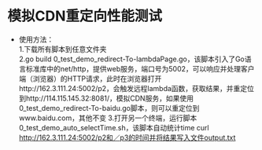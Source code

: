 # 模拟CDN重定向性能测试
- 使用方法：    
1.下载所有脚本到任意文件夹    
2.go build 0_test_demo_redirect-To-lambdaPage.go，该脚本引入了Go语言标准库中的net/http，提供web服务，端口号为5002，可以响应并处理客户端（浏览器）的HTTP请求，此时在浏览器打开http://162.3.111.24:5002/p2，会触发远程lambda函数，获取结果，并重定位到http://114.115.145.32:8081/，模拟CDN服务，如果使用0_test_demo_redirect-To-baidu.go脚本，则可以重定位到www.baidu.com，其他不变
3.打开另一个终端，运行脚本0_test_demo_auto_selectTime.sh，该脚本自动统计time curl http://162.3.111.24:5002/p2和／p3的时间并将结果写入文件output.txt
